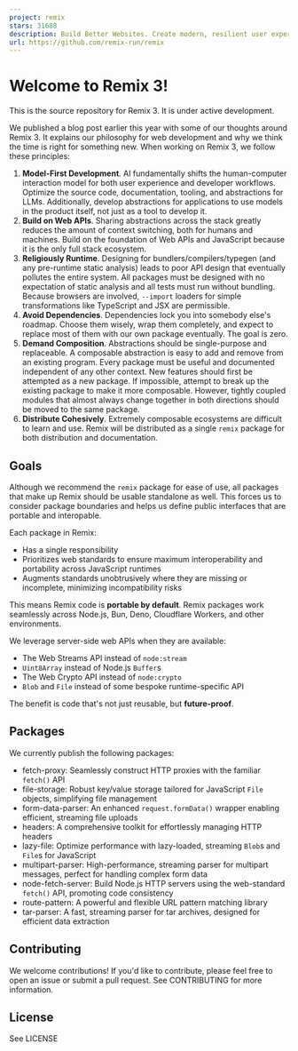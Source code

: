 ```yaml
---
project: remix
stars: 31688
description: Build Better Websites. Create modern, resilient user experiences with web fundamentals.
url: https://github.com/remix-run/remix
---
```


Welcome to Remix 3!
===================

This is the source repository for Remix 3. It is under active development.

We published a blog post earlier this year with some of our thoughts around Remix 3. It explains our philosophy for web development and why we think the time is right for something new. When working on Remix 3, we follow these principles:

1.  **Model-First Development**. AI fundamentally shifts the human-computer interaction model for both user experience and developer workflows. Optimize the source code, documentation, tooling, and abstractions for LLMs. Additionally, develop abstractions for applications to use models in the product itself, not just as a tool to develop it.
2.  **Build on Web APIs**. Sharing abstractions across the stack greatly reduces the amount of context switching, both for humans and machines. Build on the foundation of Web APIs and JavaScript because it is the only full stack ecosystem.
3.  **Religiously Runtime**. Designing for bundlers/compilers/typegen (and any pre-runtime static analysis) leads to poor API design that eventually pollutes the entire system. All packages must be designed with no expectation of static analysis and all tests must run without bundling. Because browsers are involved, `--import` loaders for simple transformations like TypeScript and JSX are permissible.
4.  **Avoid Dependencies**. Dependencies lock you into somebody else's roadmap. Choose them wisely, wrap them completely, and expect to replace most of them with our own package eventually. The goal is zero.
5.  **Demand Composition**. Abstractions should be single-purpose and replaceable. A composable abstraction is easy to add and remove from an existing program. Every package must be useful and documented independent of any other context. New features should first be attempted as a new package. If impossible, attempt to break up the existing package to make it more composable. However, tightly coupled modules that almost always change together in both directions should be moved to the same package.
6.  **Distribute Cohesively**. Extremely composable ecosystems are difficult to learn and use. Remix will be distributed as a single `remix` package for both distribution and documentation.

Goals
-----

Although we recommend the `remix` package for ease of use, all packages that make up Remix should be usable standalone as well. This forces us to consider package boundaries and helps us define public interfaces that are portable and interopable.

Each package in Remix:

-   Has a single responsibility
-   Prioritizes web standards to ensure maximum interoperability and portability across JavaScript runtimes
-   Augments standards unobtrusively where they are missing or incomplete, minimizing incompatibility risks

This means Remix code is **portable by default**. Remix packages work seamlessly across Node.js, Bun, Deno, Cloudflare Workers, and other environments.

We leverage server-side web APIs when they are available:

-   The Web Streams API instead of `node:stream`
-   `Uint8Array` instead of Node.js `Buffer`s
-   The Web Crypto API instead of `node:crypto`
-   `Blob` and `File` instead of some bespoke runtime-specific API

The benefit is code that's not just reusable, but **future-proof**.

Packages
--------

We currently publish the following packages:

-   fetch-proxy: Seamlessly construct HTTP proxies with the familiar `fetch()` API
-   file-storage: Robust key/value storage tailored for JavaScript `File` objects, simplifying file management
-   form-data-parser: An enhanced `request.formData()` wrapper enabling efficient, streaming file uploads
-   headers: A comprehensive toolkit for effortlessly managing HTTP headers
-   lazy-file: Optimize performance with lazy-loaded, streaming `Blob`s and `File`s for JavaScript
-   multipart-parser: High-performance, streaming parser for multipart messages, perfect for handling complex form data
-   node-fetch-server: Build Node.js HTTP servers using the web-standard `fetch()` API, promoting code consistency
-   route-pattern: A powerful and flexible URL pattern matching library
-   tar-parser: A fast, streaming parser for tar archives, designed for efficient data extraction

Contributing
------------

We welcome contributions! If you'd like to contribute, please feel free to open an issue or submit a pull request. See CONTRIBUTING for more information.

License
-------

See LICENSE
